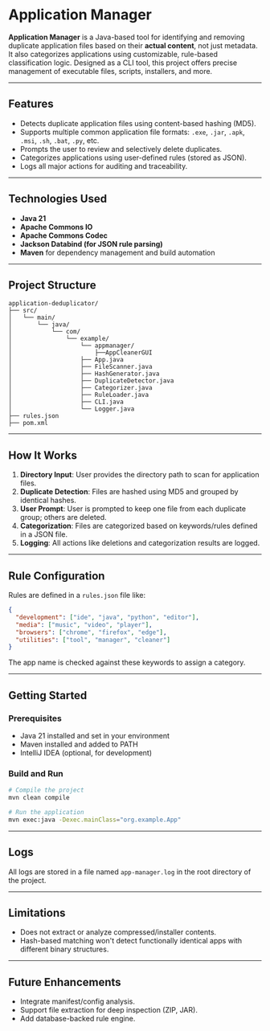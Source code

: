 # Application Manager

**Application Manager** is a Java-based tool for identifying and removing duplicate application files based on their **actual content**, not just metadata. It also categorizes applications using customizable, rule-based classification logic. Designed as a CLI tool, this project offers precise management of executable files, scripts, installers, and more.

---

## Features

- Detects duplicate application files using content-based hashing (MD5).
- Supports multiple common application file formats: `.exe`, `.jar`, `.apk`, `.msi`, `.sh`, `.bat`, `.py`, etc.
- Prompts the user to review and selectively delete duplicates.
- Categorizes applications using user-defined rules (stored as JSON).
- Logs all major actions for auditing and traceability.

---

## Technologies Used

- **Java 21**
- **Apache Commons IO**
- **Apache Commons Codec**
- **Jackson Databind (for JSON rule parsing)**
- **Maven** for dependency management and build automation

---

## Project Structure

```
application-deduplicator/
├── src/
│   └── main/
│       └── java/
│           └── com/
│               └── example/
│                   └── appmanager/
│                       ├──AppCleanerGUI
│                   ├── App.java
│                   ├── FileScanner.java
│                   ├── HashGenerator.java
│                   ├── DuplicateDetector.java
│                   ├── Categorizer.java
│                   ├── RuleLoader.java
│                   ├── CLI.java
│                   └── Logger.java
├── rules.json
├── pom.xml
```

---

## How It Works

1. **Directory Input**: User provides the directory path to scan for application files.
2. **Duplicate Detection**: Files are hashed using MD5 and grouped by identical hashes.
3. **User Prompt**: User is prompted to keep one file from each duplicate group; others are deleted.
4. **Categorization**: Files are categorized based on keywords/rules defined in a JSON file.
5. **Logging**: All actions like deletions and categorization results are logged.

---

## Rule Configuration

Rules are defined in a `rules.json` file like:

```json
{
  "development": ["ide", "java", "python", "editor"],
  "media": ["music", "video", "player"],
  "browsers": ["chrome", "firefox", "edge"],
  "utilities": ["tool", "manager", "cleaner"]
}
```

The app name is checked against these keywords to assign a category.

---

## Getting Started

### Prerequisites

- Java 21 installed and set in your environment
- Maven installed and added to PATH
- IntelliJ IDEA (optional, for development)

### Build and Run

```bash
# Compile the project
mvn clean compile

# Run the application
mvn exec:java -Dexec.mainClass="org.example.App"
```

---

## Logs

All logs are stored in a file named `app-manager.log` in the root directory of the project.

---

## Limitations

- Does not extract or analyze compressed/installer contents.
- Hash-based matching won't detect functionally identical apps with different binary structures.

---

## Future Enhancements

- Integrate manifest/config analysis.
- Support file extraction for deep inspection (ZIP, JAR).
- Add database-backed rule engine.
